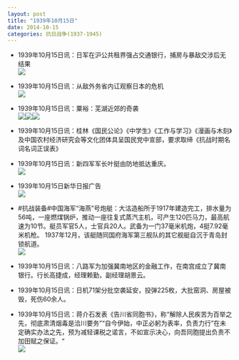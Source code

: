 ```yaml
---
layout: post
title: "1939年10月15日"
date: 2014-10-15
categories: 抗日战争(1937-1945)
---
```


<meta name="referrer" content="no-referrer" />

- 1939年10月15日讯：日军在沪公共租界强占交通银行，捕房与暴敌交涉后无结果 <br/><img src="https://ww2.sinaimg.cn/large/aca367d8jw1elc8melro8j206i09vmxl.jpg" />

- 1939年10月15日讯：从敌外务省内讧观察日本的危机 <br/><img src="https://ww1.sinaimg.cn/large/aca367d8jw1elc6w9bl8qj21220hq45e.jpg" />

- 1939年10月15日讯：粟裕：芜湖近郊的奇袭 <br/><img src="https://ww2.sinaimg.cn/large/aca367d8jw1elc55ic80nj20fh0g9ac6.jpg" /><img src="https://ww2.sinaimg.cn/large/aca367d8jw1elc55k4ry6j20fj0fv76k.jpg" /><img src="https://ww2.sinaimg.cn/large/aca367d8jw1elc55lvacnj20kj0g7gor.jpg" />

- 1939年10月15日讯：桂林《国民公论》《中学生》《工作与学习》《漫画与木刻》及中国农村经济研究会等文化团体具呈国民党中宣部，要求取缔《抗战时期名词名词正误表》 

- 1939年10月15日讯：新四军军长叶挺由防地抵达重庆。 <br/><img src="https://ww1.sinaimg.cn/large/aca367d8jw1elbpjmugwmj204p064t8m.jpg" />

- 1939年10月15日新华日报广告 <br/><img src="https://ww2.sinaimg.cn/large/aca367d8jw1elbnt397yij20as0kv0um.jpg" />

- #抗战装备#中国海军“海燕”号炮艇：大沽造船所于1917年建造完工，排水量为56吨，一座燃煤锅炉，推动一座往复式蒸汽主机，可产生120匹马力，最高航速为10节。艇员军官5人，士官兵20人。武备为一门37毫米机炮，4挺7.92毫米机枪。 1937年12月，该艇随同国府海军第三舰队的其它舰艇自沉于青岛封锁航道。  <br/><img src="https://ww1.sinaimg.cn/large/aca367d8jw1elbm2sfbylj20b405umxm.jpg" />

- 1939年10月15日讯：八路军为加强冀南地区的金融工作，在南宫成立了冀南银行。行长高捷成，经理赖勤，副经理胡景云。 

- 1939年10月15日讯：日机71架分批空袭延安，投弹225枚，大批窑洞、房屋被毁，死伤60余人。 

- 1939年10月15日讯：蒋介石发表《告川省同胞书》，称“解除人民疾苦为百举之先，彻底肃清烟毒是洽川要务”“自今伊始，中正必躬为表率，负责力行”在未定确实办法之先，预为减轻课税之诺言，不如宣示决心，向吾同胞提出负责不加田赋之保证。“ <br/><img src="https://ww2.sinaimg.cn/large/aca367d8jw1elbgviycj4j206o09ydg6.jpg" />

